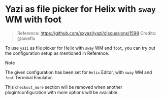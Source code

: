 # Yazi as file picker for Helix with `sway` WM with foot

> Reference: https://github.com/sxyazi/yazi/discussions/1598
> Credits: @lukeflo

To use `yazi` as file picker for Helix with `sway` WM and `foot`, you can try out the configuration setup as mentioned in Reference.

> [!Note]
> The given configuration has been set for `Helix` Editor, with `sway` WM and `foot` Terminal Emulator.

This `checkout_more` section will be removed when another plugin/configuration with more options will be available.
